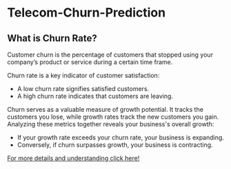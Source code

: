 # Telecom-Churn-Prediction

## What is Churn Rate?

Customer churn is the percentage of customers that stopped using your company’s product or service during a certain time frame.

Churn rate is a key indicator of customer satisfaction:
- A low churn rate signifies satisfied customers.
- A high churn rate indicates that customers are leaving.

Churn serves as a valuable measure of growth potential. It tracks the customers you lose, while growth rates track the new customers you gain. Analyzing these metrics together reveals your business's overall growth:
- If your growth rate exceeds your churn rate, your business is expanding.
- Conversely, if churn surpasses growth, your business is contracting.

[For more details and understanding click here!](Understanding-Churn-Prediction-and-Modelling.pdf)

